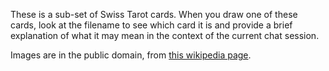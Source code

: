 These is a sub-set of Swiss Tarot cards. When you draw one of these cards, look at the filename to see which card it is and provide a brief explanation of what it may mean in the context of the current chat session.

Images are in the public domain, from [this wikipedia page](https://en.wikipedia.org/wiki/Swiss_Tarot).